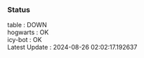 ### Status


table : DOWN  
hogwarts : OK  
icy-bot : OK  
Latest Update : 2024-08-26 02:02:17.192637
